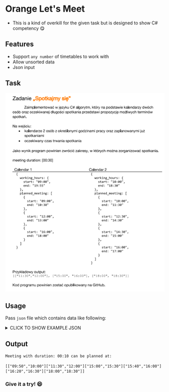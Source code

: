 # Orange Let's Meet

* This is a kind of overkill for the given task but is designed to show C# competency :yum:

## Features
 * Support `any number` of timetables to work with
 * Allow unsorted data
 * Json input

## Task

![task](./assets/task.png)

## Usage

Pass `json` file which contains data like following:

<details><summary>CLICK TO SHOW EXAMPLE JSON</summary>

```json
{
  "duration": "00:10",
  "participantTimetables": [
    {
      "workingHours": {
        "start": "09:00",
        "end": "19:55"
      },
      "meetings": [
        {
          "start": "15:30",
          "end": "15:40"
        },
        {
          "start": "16:00",
          "end": "16:20"
        }
      ]
    },
    {
      "workingHours": {
        "start": "09:00",
        "end": "19:55"
      },
      "meetings": [
        {
          "start": "09:00",
          "end": "9:50"
        },
        {
          "start": "12:00",
          "end": "13:00"
        },
        {
          "start": "16:30",
          "end": "18:00"
        }
      ]
    },
    {
      "workingHours": {
        "start": "9:50",
        "end": "18:30"
      },
      "meetings": [
        {
          "start": "10:00",
          "end": "11:30"
        },
        {
          "start": "12:30",
          "end": "14:30"
        },
        {
          "start": "14:30",
          "end": "15:00"
        },
        {
          "start": "16:45",
          "end": "17:00"
        }
      ]
    }
  ]
}
```

</details>

## Output

```text
Meeting with duration: 00:10 can be planned at:

[["09:50","10:00"]["11:30","12:00"]["15:00","15:30"]["15:40","16:00"]["16:20","16:30"]["18:00","18:30"]]
```

### Give it a try! :smile: